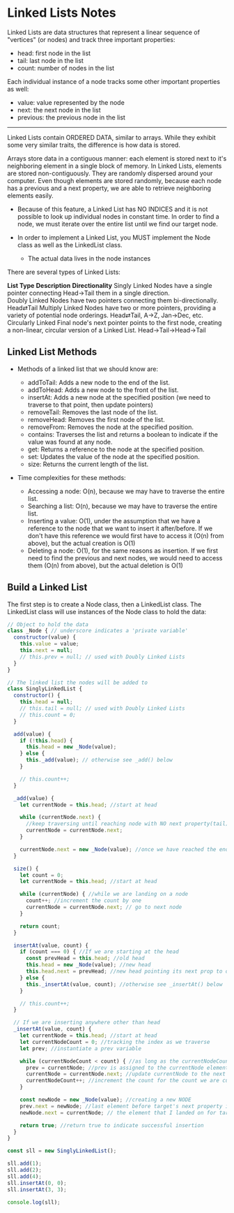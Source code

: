 # Linked Lists Notes

Linked Lists are data structures that represent a linear sequence of "vertices"
(or nodes) and track three important properties: 

- head: first node in the list
- tail: last node in the list
- count: number of nodes in the list

Each individual instance of a node tracks some other important properties as
well:

- value: value represented by the node 
- next: the next node in the list
- previous: the previous node in the list

---

Linked Lists contain ORDERED DATA, similar to arrays. While they exhibit some
very similar traits, the difference is how data is stored.

Arrays store data in a contiguous manner: each element is stored next to it's
neighboring element in a single block of memory. In Linked Lists, elements are
stored non-contiguously. They are randomly dispersed around your computer. Even
though elements are stored randomly, because each node has a previous and a next
property, we are able to retrieve neighboring elements easily.

- Because of this feature, a Linked List has NO INDICES and it is not possible
to look up individual nodes in constant time. In order to find a node, we must 
iterate over the entire list until we find our target node.

- In order to implement a Linked List, you MUST implement the Node class as well
as the LinkedList class. 
  - The actual data lives in the node instances

There are several types of Linked Lists:

**List Type**	      **Description**	                                            **Directionality**
Singly Linked	      Nodes have a single pointer connecting                      Head→Tail
                    them in a single direction.	                                       
Doubly Linked	      Nodes have two pointers connecting them bi-directionally.	  Head⇄Tail
Multiply Linked	    Nodes have two or more pointers, providing a variety of 
                    potential node orderings.	                                  Head⇄Tail, A→Z, 
                                                                                Jan→Dec, etc.
Circularly Linked	  Final node's next pointer points to the first node, 
                    creating a non-linear, circular version of a Linked List.	  Head→Tail→Head→Tail

## Linked List Methods

- Methods of a linked list that we should know are:

  - addToTail: Adds a new node to the end of the list.
  - addToHead: Adds a new node to the front of the list.
  - insertAt: Adds a new node at the specified position (we need to traverse to
  that point, then update pointers)
  - removeTail: Removes the last node of the list.
  - removeHead: Removes the first node of the list.
  - removeFrom: Removes the node at the specified position.
  - contains: Traverses the list and returns a boolean to indicate if the value
  was found at any node.
  - get: Returns a reference to the node at the specified position.
  - set: Updates the value of the node at the specified position.
  - size: Returns the current length of the list.

- Time complexities for these methods:

  - Accessing a node: O(n), because we may have to traverse the entire list.
  - Searching a list: O(n), because we may have to traverse the entire list.
  - Inserting a value: O(1), under the assumption that we have a reference to
  the node that we want to insert it after/before. If we don't have this
  reference we would first have to access it (O(n) from above), but the actual
  creation is O(1)
  - Deleting a node: O(1), for the same reasons as insertion. If we first need
  to find the previous and next nodes, we would need to access them (O(n) from
  above), but the actual deletion is O(1)

## Build a Linked List

The first step is to create a Node class, then a LinkedList class.
The LinkedList class will use instances of the Node class to hold the data:

```javascript
// Object to hold the data
class _Node { // underscore indicates a 'private variable'
  constructor(value) {
    this.value = value;
    this.next = null;
    // this.prev = null; // used with Doubly Linked Lists
  }
}

// The linked list the nodes will be added to
class SinglyLinkedList {
  constructor() {
    this.head = null;
    // this.tail = null; // used with Doubly Linked Lists
    // this.count = 0;
  }

  add(value) {
    if (!this.head) {
      this.head = new _Node(value);
    } else {
      this._add(value); // otherwise see _add() below
    }

    // this.count++;
  }

  _add(value) {
    let currentNode = this.head; //start at head

    while (currentNode.next) {
      //keep traversing until reaching node with NO next property(tail)
      currentNode = currentNode.next;
    }

    currentNode.next = new _Node(value); //once we have reached the end, we create a new Node (new tail)
  }

  size() {
    let count = 0;
    let currentNode = this.head; //start at head

    while (currentNode) { //while we are landing on a node
      count++; //increment the count by one
      currentNode = currentNode.next; // go to next node
    }

    return count;
  }

  insertAt(value, count) {
    if (count === 0) { //If we are starting at the head
      const prevHead = this.head; //old head
      this.head = new _Node(value); //new head
      this.head.next = prevHead; //new head pointing its next prop to old head
    } else {
      this._insertAt(value, count); //otherwise see _insertAt() below
    }

    // this.count++;
  }

  // If we are inserting anywhere other than head
  _insertAt(value, count) { 
    let currentNode = this.head; //start at head
    let currentNodeCount = 0; //tracking the index as we traverse
    let prev; //instantiate a prev variable

    while (currentNodeCount < count) { //as long as the currentNodeCount is less than the target count
      prev = currentNode; //prev is assigned to the currentNode element
      currentNode = currentNode.next; //update currentNode to the next element
      currentNodeCount++; //increment the count for the count we are currently on
    }

    const newNode = new _Node(value); //creating a new NODE
    prev.next = newNode; //last element before target's next property is now the newNode
    newNode.next = currentNode; // the element that I landed on for target count is now the next for my newNode

    return true; //return true to indicate successful insertion
  }
}

const sll = new SinglyLinkedList();

sll.add(1);
sll.add(2);
sll.add(4);
sll.insertAt(0, 0);
sll.insertAt(3, 3);

console.log(sll);

```
